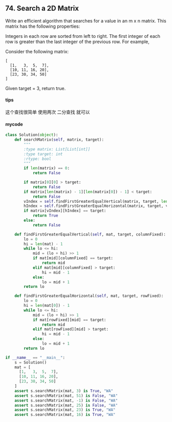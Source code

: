 ## 74. Search a 2D Matrix

Write an efficient algorithm that searches for a value in an m x n matrix. This matrix has the following properties:

Integers in each row are sorted from left to right.
The first integer of each row is greater than the last integer of the previous row.
For example,

Consider the following matrix:


```
[
  [1,   3,  5,  7],
  [10, 11, 16, 20],
  [23, 30, 34, 50]
]
```

Given target = 3, return true.
#### tips
这个查找很简单 使用两次 二分查找 就可以 
#### mycode
```Python
class Solution(object):
    def searchMatrix(self, matrix, target):
        """
        :type matrix: List[List[int]]
        :type target: int
        :rtype: bool
        """
        if len(matrix) == 0:
            return False

        if matrix[0][0] > target:
            return False
        if matrix[len(matrix) - 1][len(matrix[0]) - 1] < target:
            return False
        vIndex = self.findFirstGreaterEqualVertical(matrix, target, len(matrix[0]) - 1)
        hIndex = self.findFirstGreaterEqualHorizontal(matrix, target, vIndex)
        if matrix[vIndex][hIndex] == target:
            return True
        else:
            return False

    def findFirstGreaterEqualVertical(self, mat, target, columnFixed):
        lo = 0
        hi = len(mat) - 1
        while lo <= hi:
            mid = (lo + hi) >> 1
            if mat[mid][columnFixed] == target:
                return mid
            elif mat[mid][columnFixed] > target:
                hi = mid - 1
            else:
                lo = mid + 1
        return lo

    def findFirstGreaterEqualHorizontal(self, mat, target, rowFixed):
        lo = 0
        hi = len(mat[0]) - 1
        while lo <= hi:
            mid = (lo + hi) >> 1
            if mat[rowFixed][mid] == target:
                return mid
            elif mat[rowFixed][mid] > target:
                hi = mid - 1
            else:
                lo = mid + 1
        return lo

if __name__ == "__main__":
    s = Solution()
    mat = [
      [1,   3,  5,  7],
      [10, 11, 16, 20],
      [23, 30, 34, 50]
    ]
    assert s.searchMatrix(mat, 3) is True, "WA"
    assert s.searchMatrix(mat, 51) is False, "WA"
    assert s.searchMatrix(mat, -1) is False, "WA"
    assert s.searchMatrix(mat, 25) is False, "WA"
    assert s.searchMatrix(mat, 23) is True, "WA"
    assert s.searchMatrix(mat, 16) is True, "WA"
```
